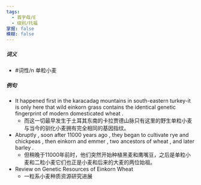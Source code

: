 ```yaml
---
tags:
  - 首字母/E
  - 级别/托福
掌握: false
模糊: false
---
```

##### 词义
- #词性/n  单粒小麦
##### 例句
- It happened first in the karacadag mountains in south-eastern turkey-it is only here that wild einkorn grass contains the identical genetic fingerprint of modern domesticated wheat .
	- 而这一切最早发生于土耳其东南的卡拉贾德山脉只有这里的野生单粒小麦与当今的驯化小麦拥有完全相同的基因指纹。
- Abruptly , soon after 11000 years ago , they began to cultivate rye and chickpeas , then einkorn and emmer , two ancestors of wheat , and later barley .
	- 但稍晚于11000年前时，他们突然开始种植黑麦和鹰嘴豆，之后是单粒小麦和二粒小麦它们也正是小麦和后来的大麦的两位始祖。
- Review on Genetic Resources of Einkorn Wheat
	- 一粒系小麦种质资源研究进展
